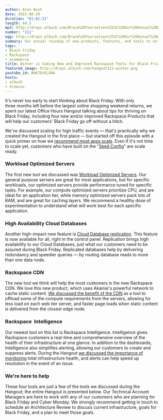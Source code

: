```yaml
---
author: Alan Bush
date: 2015-08-20
duration: "01:01:31"
length: 44.3
mp3: http://drops.albush.com/Brace%20Yourselves%252C%20Our%20Annual%20Winter%20is%20Coming%20Shows%20are%20Coming.mp3
number: "111"
ogg: http://drops.albush.com/Brace%20Yourselves%252C%20Our%20Annual%20Winter%20is%20Coming%20Shows%20are%20Coming.ogg
summary: Our annual roundup of new products, features, and tools to not just survive, but thrive on Black Friday.
tags:
- Black Friday
- Rackspace
- ecommerce
title: Winter is Coming New and Improved Rackspace Tools for Black Friday Success
featured_image: http://drops.albush.com/hangout111-winter.png
youtube_id: AHK7EnELGN4
hosts:
- albush
- drewcox
---
```


It's never too early to start thinking about Black Friday. With only three months left before the largest online shopping weekend returns, we spent our latest Office Hours Hangout talking about tips for thriving on Black Friday, including four new and/or improved Rackspace Products that will help our customers' Black Friday go off without a hitch.

We've discussed scaling for high traffic events — that's practically why we created the Hangout in the first place — but started off this episode with a quick primer on how we [recommend most apps scale][1]. Even if it's not time to scale yet, customers who have built on the "[Seed Config][2]" are scale ready.

   [1]: https://youtu.be/AHK7EnELGN4?t=5m40s
   [2]: http://www.rackspace.com/blog/fundamentals-of-cloud-architecture-the-seed-config-video/

### Workload Optimized Servers

The first new tool we discussed was [Workload Optimized Servers][3]. Our general purpose servers are great for most applications, but for specific workloads, our optimized servers provide performance tuned for specific tasks. For example, our compute optimized servers prioritize CPU, and are ideal for an application tier, while memory optimized servers pack lots of RAM, and are great for caching layers. We recommend a healthy dose of experimentation to understand what will work best for each specific application.

   [3]: https://youtu.be/AHK7EnELGN4?t=12m00s

### High Availability Cloud Databases

Another high-impact new feature is [Cloud Database replication][4]. This feature is now available for all, right in the control panel. Replication brings high availability to our Cloud Databases, just what our customers need to be assured during Black Friday. Replicated databases help by delivering redundancy and speedier queries — by routing database reads to more than one data node.

   [4]: https://youtu.be/AHK7EnELGN4?t=32m14s

### Rackspace CDN

The new tool we think will help the most customers is the new Rackspace CDN. We love this new product, which uses Akamai's powerful network to cache static content. [We discussed the benefit of the CDN][5] as a tool to offload some of the compute requirements from the servers, allowing for less load on each web tier server, and faster page loads when static content is delivered from the closest edge node.

   [5]: https://youtu.be/AHK7EnELGN4?t=35m54s

### Rackspace  Intelligence

Our newest tool on this list is Rackspace Intelligence. Intelligence gives Rackspace customers a real-time and comprehensive overview of the health of their infrastructure at one glance. In addition to the dashboards, Intelligence also simplifies alerting, allowing our customers to create and suppress alerts. During the Hangout [we discussed the importance of monitoring][6] total infrastructure health, and alerts can help speed up resolution in the event of an issue.

   [6]: https://youtu.be/AHK7EnELGN4?t=45m32s

### We're here to help

These four tools are just a few of the tools we discussed during the Hangout; the entire Hangout is presented below. Our Technical Account Managers are here to work with any of our customers who are planning for Black Friday and Cyber Monday. We strongly recommend getting in touch to schedule an Architecture Review to discuss current infrastructure, goals for Black Friday, and a plan to meet those goals.
